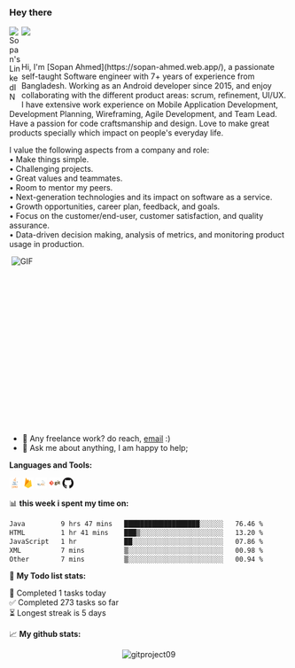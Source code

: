 ### Hey there 

<a href="https://www.linkedin.com/in/sopan-ahmed-abaa8714a/">
  <img align="left" alt="Sopan's LinkedIN" width="22px" src="https://raw.githubusercontent.com/peterthehan/peterthehan/master/assets/linkedin.svg" />
</a>

![](https://visitor-badge.glitch.me/badge?page_id=gitproject09.visitor-badge)

<br />

<p>Hi, I'm [Sopan Ahmed](https://sopan-ahmed.web.app/), a passionate self-taught Software engineer with 7+ years of experience from Bangladesh. Working as an Android developer since 2015, and enjoy collaborating with the different product areas: scrum, refinement, UI/UX. I have extensive work experience on Mobile Application Development, Development Planning, Wireframing, Agile Development, and Team Lead. Have a passion for code craftsmanship and design. Love to make great products specially which impact on people's everyday life.</p>
<p>I value the following aspects from a company and role:<br />&bull; Make things simple.<br />&bull; Challenging projects.<br />&bull; Great values and teammates.<br />&bull; Room to mentor my peers.<br />&bull; Next-generation technologies and its impact on software as a service.<br />&bull; Growth opportunities, career plan, feedback, and goals.<br />&bull; Focus on the customer/end-user, customer satisfaction, and quality assurance.<br />&bull; Data-driven decision making, analysis of metrics, and monitoring product usage in production.</p>

  <img align="right" alt="GIF" src="https://github.com/abhisheknaiidu/abhisheknaiidu/blob/master/code.gif?raw=true" width="500" height="320" />
  
- 💼 Any freelance work? do reach, [email](mailto:spn.ahmed92@gmail.com) :)
- 💬 Ask me about anything, I am happy to help;

**Languages and Tools:**  

<code><img height="20" src="https://raw.githubusercontent.com/github/explore/80688e429a7d4ef2fca1e82350fe8e3517d3494d/topics/java/java.png"></code>
<code><img height="20" src="https://raw.githubusercontent.com/github/explore/80688e429a7d4ef2fca1e82350fe8e3517d3494d/topics/firebase/firebase.png"></code>
<code><img height="20" src="https://raw.githubusercontent.com/github/explore/80688e429a7d4ef2fca1e82350fe8e3517d3494d/topics/mysql/mysql.png"></code>
<code><img height="20" src="https://raw.githubusercontent.com/github/explore/80688e429a7d4ef2fca1e82350fe8e3517d3494d/topics/git/git.png"></code>
<code><img height="20" src="https://raw.githubusercontent.com/github/explore/80688e429a7d4ef2fca1e82350fe8e3517d3494d/topics/github/github.png"></code>

📊 **this week i spent my time on:**
<!--START_SECTION:waka-->

```text
Java         9 hrs 47 mins   ███████████████████░░░░░░   76.46 %
HTML         1 hr 41 mins    ███▒░░░░░░░░░░░░░░░░░░░░░   13.20 %
JavaScript   1 hr            ██░░░░░░░░░░░░░░░░░░░░░░░   07.86 %
XML          7 mins          ▒░░░░░░░░░░░░░░░░░░░░░░░░   00.98 %
Other        7 mins          ▒░░░░░░░░░░░░░░░░░░░░░░░░   00.94 %
```

<!--END_SECTION:waka-->

🚧 **My Todo list stats:**
<!-- TODO-IST:START -->          
🌸  Completed 1 tasks today           
✅  Completed 273 tasks so far           
⏳  Longest streak is 5 days
<!-- TODO-IST:END -->


📈 **My github stats:**  

<p align="center"> <img src="https://github-readme-stats.vercel.app/api?username=gitproject09&show_icons=true&theme=gotham" alt="gitproject09" />
